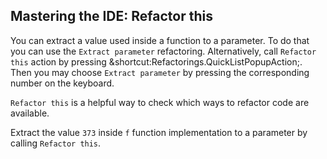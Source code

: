 ## Mastering the IDE: Refactor this

You can extract a value used inside a function to a parameter.
To do that you can use the <span class="control">`Extract parameter`</span> 
refactoring. Alternatively, call <span class="control">`Refactor this`</span>
action by pressing 
<span class="shortcut">&shortcut:Refactorings.QuickListPopupAction;</span>. 
Then you may choose <span class="control">`Extract parameter`</span> 
by pressing the corresponding number on the keyboard.

<span class="control">`Refactor this`</span> is a helpful way to check
which ways to refactor code are available. 

Extract the value `373` inside `f` function implementation to a parameter
by calling <span class="control">`Refactor this`</span>.